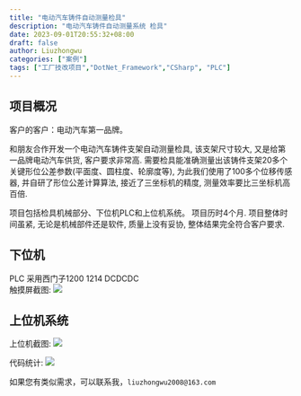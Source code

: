 ```yaml
---
title: "电动汽车铸件自动测量检具"
description: "电动汽车铸件自动测量系统 检具"
date: 2023-09-01T20:55:32+08:00
draft: false
author: Liuzhongwu
categories: ["案例"]
tags: ["工厂技改项目","DotNet_Framework","CSharp", "PLC"]
---
```



## 项目概况
客户的客户：电动汽车第一品牌。 

和朋友合作开发一个电动汽车铸件支架自动测量检具, 该支架尺寸较大, 又是给第一品牌电动汽车供货, 客户要求非常高. 需要检具能准确测量出该铸件支架20多个关键形位公差参数(平面度、圆柱度、轮廓度等), 为此我们使用了100多个位移传感器, 并自研了形位公差计算算法, 接近了三坐标机的精度, 测量效率要比三坐标机高百倍.  

项目包括检具机械部分、下位机PLC和上位机系统。 项目历时4个月. 
项目整体时间虽紧, 无论是机械部件还是软件, 质量上没有妥协, 整体结果完全符合客户要求.
 
## 下位机
PLC 采用西门子1200 1214 DCDCDC   
触摸屏截图: 
 ![](../car_part_measure_files/2.png)


## 上位机系统
上位机截图: 
 ![](../car_part_measure_files/3.png)

 代码统计: 
![](../car_part_measure_files/1.png) 


如果您有类似需求，可以联系我，`liuzhongwu2008@163.com`